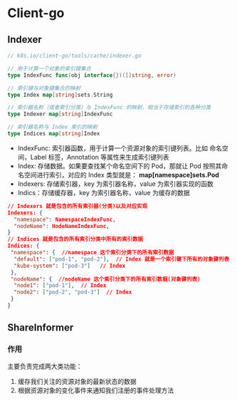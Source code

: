 # Client-go

## Indexer
```go
// k8s.io/client-go/tools/cache/indexer.go

// 用于计算一个对象的索引键集合
type IndexFunc func(obj interface{})([]string, error)

// 索引键与对象键集合的映射
type Index map[string]sets.String

// 索引器名称（或者索引分类）与 IndexFunc 的映射，相当于存储索引的各种分类
type Indexer map[string]IndexFunc

// 索引器名称与 Index 索引的映射
type Indices map[string]Index
```
-   IndexFunc: 索引器函数，用于计算一个资源对象的索引键列表。比如 命名空间，Label 标签，Annotation 等属性来生成索引键列表
-   Index: 存储数据。如果要查找某个命名空间下的 Pod，那就让 Pod 按照其命名空间进行索引，对应的 Index 类型就是： **map[namespace]sets.Pod**
-   Indexers: 存储索引器，key 为索引器名称，value 为索引器实现的函数
-   Indics：存储缓存器，key 为索引器名称，value 为缓存的数据

```json
// Indexers 就是包含的所有索引器(分类)以及对应实现
Indexers: {  
  "namespace": NamespaceIndexFunc,
  "nodeName": NodeNameIndexFunc,
}
// Indices 就是包含的所有索引分类中所有的索引数据
Indices: {
 "namespace": {  //namespace 这个索引分类下的所有索引数据
  "default": ["pod-1", "pod-2"],  // Index 就是一个索引键下所有的对象键列表
  "kube-system": ["pod-3"]   // Index
 },
 "nodeName": {  //nodeName 这个索引分类下的所有索引数据(对象键列表)
  "node1": ["pod-1"],  // Index
  "node2": ["pod-2", "pod-3"]  // Index
 }
}
```

## ShareInformer
### 作用
主要负责完成两大类功能：
1. 缓存我们关注的资源对象的最新状态的数据
2. 根据资源对象的变化事件来通知我们注册的事件处理方法